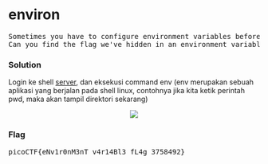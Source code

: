 <h1><b>environ</h1></b>
<pre>
Sometimes you have to configure environment variables before executing a program. 
Can you find the flag we've hidden in an environment variable on the shell server?
</pre>
</b><h3>Solution</h3></b>
<p>Login ke shell <a href=""https://2018game.picoctf.com/shell>server</a>, dan eksekusi command env (env merupakan sebuah aplikasi yang berjalan pada shell linux, contohnya jika kita ketik perintah pwd, maka akan tampil direktori sekarang)</p>
<p align='center'>
  <img src="https://github.com/enomarozi/PicoCTF2018/blob/master/Images/environ.jpg">
</p>
</b><h3>Flag</h3></b>
<pre>
picoCTF{eNv1r0nM3nT_v4r14Bl3_fL4g_3758492}
</pre>
